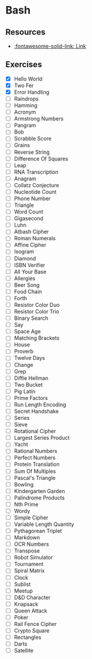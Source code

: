 Bash
===

Resources
---
- [:fontawesome-solid-link: Link](https://exercism.io/my/tracks/bash)

Exercises
---

- [x] Hello World
- [x] Two Fer
- [x] Error Handling
- [ ] Raindrops
- [ ] Hamming
- [ ] Acronym
- [ ] Armstrong Numbers
- [ ] Pangram
- [ ] Bob
- [ ] Scrabble Score
- [ ] Grains
- [ ] Reverse String
- [ ] Difference Of Squares
- [ ] Leap
- [ ] RNA Transcription
- [ ] Anagram
- [ ] Collatz Conjecture
- [ ] Nucleotide Count
- [ ] Phone Number
- [ ] Triangle
- [ ] Word Count
- [ ] Gigasecond
- [ ] Luhn
- [ ] Atbash Cipher
- [ ] Roman Numerals
- [ ] Affine Cipher
- [ ] Isogram
- [ ] Diamond
- [ ] ISBN Verifier
- [ ] All Your Base
- [ ] Allergies
- [ ] Beer Song
- [ ] Food Chain
- [ ] Forth
- [ ] Resistor Color Duo
- [ ] Resistor Color Trio
- [ ] Binary Search
- [ ] Say
- [ ] Space Age
- [ ] Matching Brackets
- [ ] House
- [ ] Proverb
- [ ] Twelve Days
- [ ] Change
- [ ] Grep
- [ ] Diffie Hellman
- [ ] Two Bucket
- [ ] Pig Latin
- [ ] Prime Factors
- [ ] Run Length Encoding
- [ ] Secret Handshake
- [ ] Series
- [ ] Sieve
- [ ] Rotational Cipher
- [ ] Largest Series Product
- [ ] Yacht
- [ ] Rational Numbers
- [ ] Perfect Numbers
- [ ] Protein Translation
- [ ] Sum Of Multiples
- [ ] Pascal's Triangle
- [ ] Bowling
- [ ] Kindergarten Garden
- [ ] Palindrome Products
- [ ] Nth Prime
- [ ] Wordy
- [ ] Simple Cipher
- [ ] Variable Length Quantity
- [ ] Pythagorean Triplet
- [ ] Markdown
- [ ] OCR Numbers
- [ ] Transpose
- [ ] Robot Simulator
- [ ] Tournament
- [ ] Spiral Matrix
- [ ] Clock
- [ ] Sublist
- [ ] Meetup
- [ ] D&D Character
- [ ] Knapsack
- [ ] Queen Attack
- [ ] Poker
- [ ] Rail Fence Cipher
- [ ] Crypto Square
- [ ] Rectangles
- [ ] Darts
- [ ] Satellite
